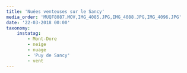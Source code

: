 ```yaml
---
title: 'Nuées venteuses sur le Sancy'
media_order: 'MUQF8087.MOV,IMG_4085.JPG,IMG_4088.JPG,IMG_4096.JPG'
date: '22-03-2018 00:00'
taxonomy:
    instatag:
        - Mont-Dore
        - neige
        - nuage
        - 'Puy de Sancy'
        - vent
---
```



